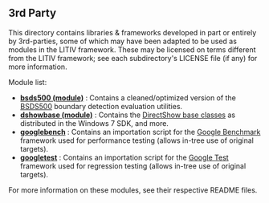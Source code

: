 3rd Party
---------
This directory contains libraries & frameworks developed in part or entirely by 3rd-parties, some of which may have been adapted to be used as modules in the LITIV framework. These may be licensed on terms different from the LITIV framework; see each subdirectory's LICENSE file (if any) for more information.

Module list:
* [**bsds500 (module)**](./3rdparty/bsds500/) : Contains a cleaned/optimized version of the [BSDS500](http://www.eecs.berkeley.edu/Research/Projects/CS/vision/grouping/resources.html) boundary detection evaluation utilities.
* [**dshowbase (module)**](./3rdparty/dshowbase/) : Contains the [DirectShow base classes](https://msdn.microsoft.com/en-us/library/windows/desktop/dd375456(v=vs.85).aspx) as distributed in the Windows 7 SDK, and more.
* [**googlebench**](./3rdparty/googlebench) : Contains an importation script for the [Google Benchmark](https://github.com/google/googletest) framework used for performance testing (allows in-tree use of original targets).
* [**googletest**](./3rdparty/googletest) : Contains an importation script for the [Google Test](https://github.com/google/googletest) framework used for regression testing (allows in-tree use of original targets).

For more information on these modules, see their respective README files.
